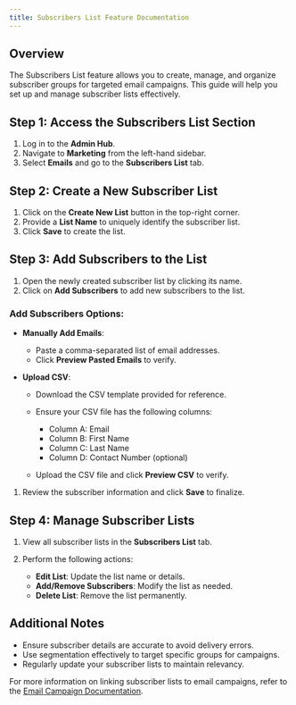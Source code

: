```yaml
---
title: Subscribers List Feature Documentation
---
```



## Overview

The Subscribers List feature allows you to create, manage, and organize subscriber groups for targeted email campaigns. This guide will help you set up and manage subscriber lists effectively.

## Step 1: Access the Subscribers List Section

1. Log in to the **Admin Hub**.
2. Navigate to **Marketing** from the left-hand sidebar.
3. Select **Emails** and go to the **Subscribers List** tab.

## Step 2: Create a New Subscriber List

1. Click on the **Create New List** button in the top-right corner.
2. Provide a **List Name** to uniquely identify the subscriber list.
3. Click **Save** to create the list.

## Step 3: Add Subscribers to the List

1. Open the newly created subscriber list by clicking its name.
2. Click on **Add Subscribers** to add new subscribers to the list.

### Add Subscribers Options:

* **Manually Add Emails**:

  * Paste a comma-separated list of email addresses.
  * Click **Preview Pasted Emails** to verify.
* **Upload CSV**:

  * Download the CSV template provided for reference.
  * Ensure your CSV file has the following columns:

    * Column A: Email
    * Column B: First Name
    * Column C: Last Name
    * Column D: Contact Number (optional)
  * Upload the CSV file and click **Preview CSV** to verify.

1. Review the subscriber information and click **Save** to finalize.

## Step 4: Manage Subscriber Lists

1. View all subscriber lists in the **Subscribers List** tab.
2. Perform the following actions:

   * **Edit List**: Update the list name or details.
   * **Add/Remove Subscribers**: Modify the list as needed.
   * **Delete List**: Remove the list permanently.

## Additional Notes

* Ensure subscriber details are accurate to avoid delivery errors.
* Use segmentation effectively to target specific groups for campaigns.
* Regularly update your subscriber lists to maintain relevancy.

For more information on linking subscriber lists to email campaigns, refer to the [Email Campaign Documentation](<>).

